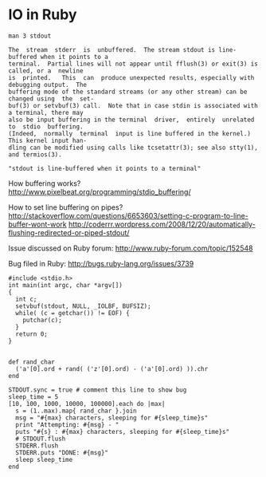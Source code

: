 # IO in Ruby

    man 3 stdout
    
    The  stream  stderr  is  unbuffered.  The stream stdout is line-buffered when it points to a
    terminal.  Partial lines will not appear until fflush(3) or exit(3) is called, or a  newline
    is  printed.   This  can  produce unexpected results, especially with debugging output.  The
    buffering mode of the standard streams (or any other stream) can be changed using  the  set‐
    buf(3) or setvbuf(3) call.  Note that in case stdin is associated with a terminal, there may
    also be input buffering in the terminal  driver,  entirely  unrelated  to  stdio  buffering.
    (Indeed,  normally  terminal  input is line buffered in the kernel.)  This kernel input han‐
    dling can be modified using calls like tcsetattr(3); see also stty(1), and termios(3).
    
    "stdout is line-buffered when it points to a terminal"
    

How buffering works?
http://www.pixelbeat.org/programming/stdio_buffering/

How to set line buffering on pipes?
http://stackoverflow.com/questions/6653603/setting-c-program-to-line-buffer-wont-work
http://coderrr.wordpress.com/2008/12/20/automatically-flushing-redirected-or-piped-stdout/

Issue discussed on Ruby forum:
http://www.ruby-forum.com/topic/152548

Bug filed in Ruby:
http://bugs.ruby-lang.org/issues/3739


    #include <stdio.h>
    int main(int argc, char *argv[])
    {
      int c;
      setvbuf(stdout, NULL, _IOLBF, BUFSIZ);
      while( (c = getchar()) != EOF) {
        putchar(c);
      }
      return 0;
    }


    def rand_char
      ('a'[0].ord + rand( ('z'[0].ord) - ('a'[0].ord) )).chr
    end
    
    STDOUT.sync = true # comment this line to show bug
    sleep_time = 5
    [10, 100, 1000, 10000, 100000].each do |max|
      s = (1..max).map{ rand_char }.join
      msg = "#{max} characters, sleeping for #{sleep_time}s"
      print "Attempting: #{msg} - "
      puts "#{s} : #{max} characters, sleeping for #{sleep_time}s"
      # STDOUT.flush
      STDERR.flush
      STDERR.puts "DONE: #{msg}"
      sleep sleep_time
    end



